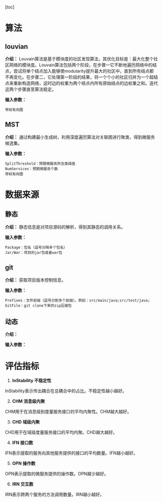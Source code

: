 [toc]
# 算法

## louvian

**介绍：** Louvain算法是基于模块度的社区发现算法，其优化目标是：最大化整个社区网络的模块度。Louvain算法包括两个阶段，在步骤一它不断地遍历网络中的结点，尝试将单个结点加入能够使modularity提升最大的社区中，直到所有结点都不再变化。在步骤二，它处理第一阶段的结果，将一个个小的社区归并为一个超结点来重新构造网络，这时边的权重为两个结点内所有原始结点的边权重之和。迭代这两个步骤直至算法稳定。

**输入参数：** 
    
    带权有向图

## MST

**介绍：** 通过构建最小生成树，利用深度遍历算法对关联图进行聚类，得到微服务候选集。

**输入参数：** 

    SplitThreshold：预期微服务所含类阈值
    NumServices：预期微服务个数
    带权有向图

# 数据来源
## 静态
**介绍：** 静态信息是对项目源码的解析，得到其静态的调用关系。

**输入参数：**
   
    Package：包名（逗号分隔多个包名）
    Jar/War：项目的jar包或者war包
    
## git
**介绍：** 获取项目版本控制信息。

**输入参数：**

    Prefixes：文件前缀（逗号分割多个前缀）。例如：src/main/java;src/test/java;
    GitFile：git clone下来的zip压缩包


## 动态

**介绍：** 

**输入参数：** 

# 评估指标

1. **InStability 不稳定性**

InStability表示传出耦合在总耦合中的占比。不稳定性越小越好。

2. **CHM 消息级内聚**

CHM用于在消息级别度量服务接口的平均内聚性。CHM越大越好。

3. **CHD 域级内聚**

CHD用于在域级度量服务接口的平均内聚。CHD越大越好。

4. **IFN 接口数**

IFN表示提取的服务向其他服务提供的接口的平均数量。IFN越小越好。

5. **OPN 操作数**

OPN表示提取的微服务提供的操作数。OPN越少越好。

6. **IRN 交互数**

IRN表示跨两个服务的方法调用数量。IRN越小越好。


